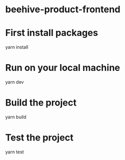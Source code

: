 # beehive-product-frontend

# First install packages

yarn install

# Run on your local machine

yarn dev

# Build the project

yarn build

# Test the project

yarn test
